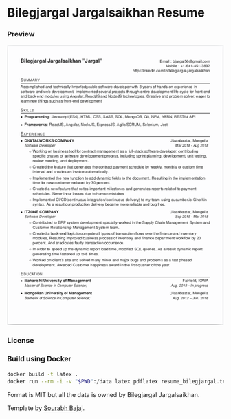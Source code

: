 # Bilegjargal Jargalsaikhan Resume

### Preview

![Resume Screenshot](/resume.png)

### License

### Build using Docker

```sh
docker build -t latex .
docker run --rm -i -v "$PWD":/data latex pdflatex resume_bilegjargal.tex
```
Format is MIT but all the data is owned by Bilegjargal Jargalsaikhan.

Template by [Sourabh Bajaj](https://github.com/sb2nov).
